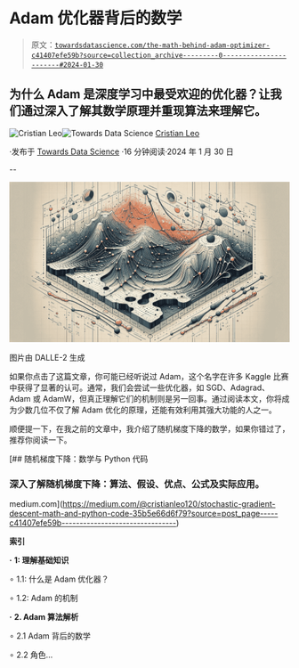 # Adam 优化器背后的数学

> 原文：[`towardsdatascience.com/the-math-behind-adam-optimizer-c41407efe59b?source=collection_archive---------0-----------------------#2024-01-30`](https://towardsdatascience.com/the-math-behind-adam-optimizer-c41407efe59b?source=collection_archive---------0-----------------------#2024-01-30)

## 为什么 Adam 是深度学习中最受欢迎的优化器？让我们通过深入了解其数学原理并重现算法来理解它。

[](https://medium.com/@cristianleo120?source=post_page---byline--c41407efe59b--------------------------------)![Cristian Leo](https://medium.com/@cristianleo120?source=post_page---byline--c41407efe59b--------------------------------)[](https://towardsdatascience.com/?source=post_page---byline--c41407efe59b--------------------------------)![Towards Data Science](https://towardsdatascience.com/?source=post_page---byline--c41407efe59b--------------------------------) [Cristian Leo](https://medium.com/@cristianleo120?source=post_page---byline--c41407efe59b--------------------------------)

·发布于 [Towards Data Science](https://towardsdatascience.com/?source=post_page---byline--c41407efe59b--------------------------------) ·16 分钟阅读·2024 年 1 月 30 日

--

![](img/70d06b2ec8e8cb2a346295529f913efd.png)

图片由 DALLE-2 生成

如果你点击了这篇文章，你可能已经听说过 Adam，这个名字在许多 Kaggle 比赛中获得了显著的认可。通常，我们会尝试一些优化器，如 SGD、Adagrad、Adam 或 AdamW，但真正理解它们的机制则是另一回事。通过阅读本文，你将成为少数几位不仅了解 Adam 优化的原理，还能有效利用其强大功能的人之一。

顺便提一下，在我之前的文章中，我介绍了随机梯度下降的数学，如果你错过了，推荐你阅读一下。

[](https://medium.com/@cristianleo120/stochastic-gradient-descent-math-and-python-code-35b5e66d6f79?source=post_page-----c41407efe59b--------------------------------) [## 随机梯度下降：数学与 Python 代码

### 深入了解随机梯度下降：算法、假设、优点、公式及实际应用。

medium.com](https://medium.com/@cristianleo120/stochastic-gradient-descent-math-and-python-code-35b5e66d6f79?source=post_page-----c41407efe59b--------------------------------)

**索引**

**·** **1: 理解基础知识**

∘ 1.1: 什么是 Adam 优化器？

∘ 1.2: Adam 的机制

**·** **2. Adam 算法解析**

∘ 2.1 Adam 背后的数学

∘ 2.2 角色…
